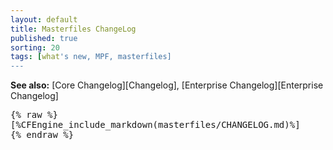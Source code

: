 ```yaml
---
layout: default
title: Masterfiles ChangeLog
published: true
sorting: 20
tags: [what's new, MPF, masterfiles]
---
```


**See also:** [Core Changelog][Changelog], [Enterprise Changelog][Enterprise Changelog]

<pre>
{% raw %}
[%CFEngine_include_markdown(masterfiles/CHANGELOG.md)%]
{% endraw %}
</pre>
